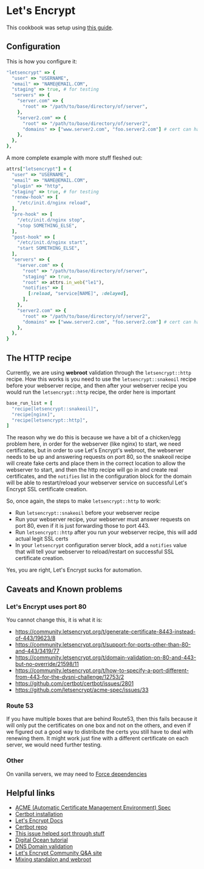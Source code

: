 # Let's Encrypt

This cookbook was setup using [this guide](https://gist.github.com/cecilemuller/a26737699a7e70a7093d4dc115915de8).

## Configuration

This is how you configure it:

```ruby
"letsencrypt" => {
  "user" => "USERNAME",
  "email" => "NAME@EMAIL.COM",
  "staging" => true, # for testing
  "servers" => {
    "server.com" => {
      "root" => "/path/to/base/directory/of/server",
    },
    "server2.com" => {
      "root" => "/path/to/base/directory/of/server2",
      "domains" => ["www.server2.com", "foo.server2.com"] # cert can handle multiple subdomains
    },
  },
},
```

A more complete example with more stuff fleshed out:

```ruby
attrs["letsencrypt"] = {
  "user" => "USERNAME",
  "email" => "NAME@EMAIL.COM",
  "plugin" => "http",
  "staging" => true, # for testing
  "renew-hook" => [
    "/etc/init.d/nginx reload",
  ],
  "pre-hook" => [
    "/etc/init.d/nginx stop",
    "stop SOMETHING_ELSE",
  ],
  "post-hook" => [
    "/etc/init.d/nginx start",
    "start SOMETHING_ELSE",
  ],
  "servers" => {
    "server.com" => {
      "root" => "/path/to/base/directory/of/server",
      "staging" => true,
      "root" => attrs.in_web("le1"),
      "notifies" => [
        [:reload, "service[NAME]", :delayed],
      ],
    },
    "server2.com" => {
      "root" => "/path/to/base/directory/of/server2",
      "domains" => ["www.server2.com", "foo.server2.com"] # cert can handle multiple subdomains
    },
  },
}
```

## The HTTP recipe

Currently, we are using **webroot** validation through the `letsencrypt::http` recipe. How this works is you need to use the `letsencrypt::snakeoil` recipe before your webserver recipe, and then after your webserver recipe you would run the `letsencrypt::http` recipe, the order here is important

```ruby
base_run_list = [
  "recipe[letsencrypt::snakeoil]",
  "recipe[nginx]",
  "recipe[letsencrypt::http]",
]
```

The reason why we do this is because we have a bit of a chicken/egg problem here, in order for the webserver (like nginx) to start, we need certificates, but in order to use Let's Encrypt's webroot, the webserver needs to be up and answering requests on port 80, so the snakeoil recipe will create fake certs and place them in the correct location to allow the webserver to start, and then the http recipe will go in and create real certificates, and the `notifies` list in the configuration block for the domain will be able to restart/reload your webserver service on successful Let's Encrypt SSL certificate creation.

So, once again, the steps to make `letsencrypt::http` to work:

* Run `letsencrypt::snakeoil` before your webserver recipe
* Run your webserver recipe, your webserver must answer requests on port 80, even if it is just forwarding those to port 443.
* Run `letsencrypt::http` after you run your webserver recipe, this will add actual legit SSL certs
* In your `letsencrypt` configuration server block, add a `notifies` value that will tell your webserver to reload/restart on successful SSL certificate creation.

Yes, you are right, Let's Encrypt sucks for automation.


## Caveats and Known problems

### Let's Encrypt uses port 80

You cannot change this, it is what it is:

* https://community.letsencrypt.org/t/generate-certificate-8443-instead-of-443/19623/8
* https://community.letsencrypt.org/t/support-for-ports-other-than-80-and-443/3419/77
* https://community.letsencrypt.org/t/domain-validation-on-80-and-443-but-no-override/21598/11
* https://community.letsencrypt.org/t/how-to-specify-a-port-different-from-443-for-the-dvsni-challenge/12753/2
* https://github.com/certbot/certbot/issues/2801
* https://github.com/letsencrypt/acme-spec/issues/33

### Route 53

If you have multiple boxes that are behind Route53, then this fails because it will only put the certificates on one box and not on the others, and even if we figured out a good way to distribute the certs you still have to deal with renewing them. It might work just fine with a different certificate on each server, we would need further testing.

### Other

On vanilla servers, we may need to [Force dependencies](https://github.com/certbot/certbot/issues/1706#issuecomment-197380593)


## Helpful links

* [ACME (Automatic Certificate Management Environment) Spec](https://ietf-wg-acme.github.io/acme/)
* [Certbot installation](https://certbot.eff.org/docs/intro.html#installation)
* [Let's Encrypt Docs](https://letsencrypt.org/docs/)
* [Certbot repo](https://github.com/certbot/certbot)
* [This issue helped sort through stuff](https://github.com/certbot/certbot/issues/1706)
* [Digital Ocean tutorial](https://www.digitalocean.com/community/tutorials/how-to-secure-apache-with-let-s-encrypt-on-ubuntu-14-04)
* [DNS Domain validation](https://github.com/lukas2511/dehydrated/wiki/Examples-for-DNS-01-hooks)
* [Let's Encrypt Community Q&A site](https://community.letsencrypt.org/)
* [Mixing standalon and webroot](https://github.com/certbot/certbot/issues/2364)

